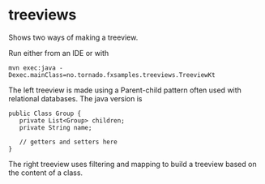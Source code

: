 # treeviews

Shows two ways of making a treeview. 

Run either from an IDE or with
````
mvn exec:java -Dexec.mainClass=no.tornado.fxsamples.treeviews.TreeviewKt
````

The left treeview is made using a Parent-child pattern often used with relational databases. The java version is

````
public Class Group {
   private List<Group> children;
   private String name;
   
   // getters and setters here
}
````

The right treeview uses filtering and mapping to build a treeview based on the content of a class.